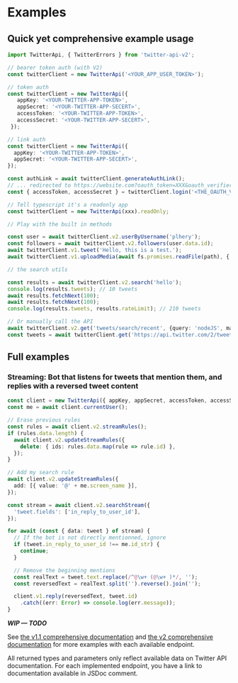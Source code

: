 # Examples

## Quick yet comprehensive example usage

```ts
import TwitterApi, { TwitterErrors } from 'twitter-api-v2';

// bearer token auth (with V2)
const twitterClient = new TwitterApi('<YOUR_APP_USER_TOKEN>');

// token auth
const twitterClient = new TwitterApi({
   appKey: '<YOUR-TWITTER-APP-TOKEN>',
   appSecret: '<YOUR-TWITTER-APP-SECERT>',
   accessToken: '<YOUR-TWITTER-APP-TOKEN>',
   accessSecret: '<YOUR-TWITTER-APP-SECERT>',
 });

// link auth
const twitterClient = new TwitterApi({
  appKey: '<YOUR-TWITTER-APP-TOKEN>',
  appSecret: '<YOUR-TWITTER-APP-SECERT>',
});

const authLink = await twitterClient.generateAuthLink();
// ... redirected to https://website.com?oauth_token=XXX&oauth_verifier=XXX
const { accessToken, accessSecret } = twitterClient.login('<THE_OAUTH_VERIFIER>');

// Tell typescript it's a readonly app
const twitterClient = new TwitterApi(xxx).readOnly;

// Play with the built in methods

const user = await twitterClient.v2.userByUsername('plhery');
const followers = await twitterClient.v2.followers(user.data.id);
await twitterClient.v1.tweet('Hello, this is a test.');
await twitterClient.v1.uploadMedia(await fs.promises.readFile(path), { type: 'jpg' })

// the search utils

const results = await twitterClient.v2.search('hello');
console.log(results.tweets); // 10 tweets
await results.fetchNext(100);
await results.fetchNext(100);
console.log(results.tweets, results.rateLimit); // 210 tweets

// Or manually call the API
await twitterClient.v2.get('tweets/search/recent', {query: 'nodeJS', max_results: '100'});
const tweets = await twitterClient.get('https://api.twitter.com/2/tweets/search/recent?query=nodeJS&max_results=100');
```


## Full examples

### Streaming: Bot that listens for tweets that mention them, and replies with a reversed tweet content

```ts
const client = new TwitterApi({ appKey, appSecret, accessToken, accessSecret });
const me = await client.currentUser();

// Erase previous rules
const rules = await client.v2.streamRules();
if (rules.data.length) {
  await client.v2.updateStreamRules({
    delete: { ids: rules.data.map(rule => rule.id) },
  });
}

// Add my search rule
await client.v2.updateStreamRules({
  add: [{ value: '@' + me.screen_name }],
});

const stream = await client.v2.searchStream({
  'tweet.fields': ['in_reply_to_user_id'],
});

for await (const { data: tweet } of stream) {
  // If the bot is not directly mentionned, ignore
  if (tweet.in_reply_to_user_id !== me.id_str) {
    continue;
  }

  // Remove the beginning mentions
  const realText = tweet.text.replace(/^@\w+ (@\w+ )*/, '');
  const reversedText = realText.split('').reverse().join('');

  client.v1.reply(reversedText, tweet.id)
    .catch((err: Error) => console.log(err.message));
}
```

***WIP — TODO***

See [the v1.1 comprehensive documentation](./doc/v1.md)
and [the v2 comprehensive documentation](./doc/v2.md) for more examples with each available endpoint.

All returned types and parameters only reflect available data on Twitter API documentation. For each implemented endpoint,
you have a link to documentation available in JSDoc comment.
